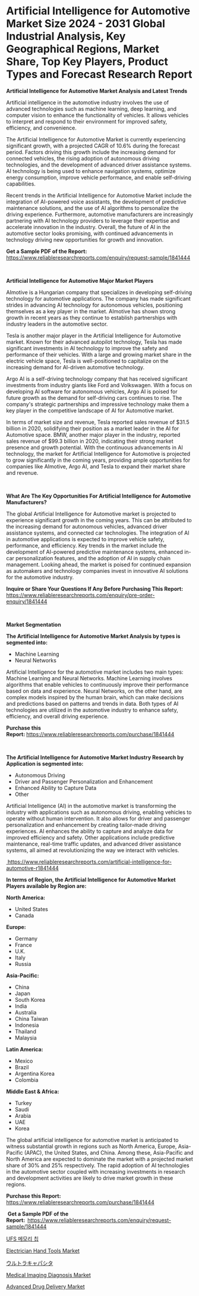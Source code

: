 <p><h1>Artificial Intelligence for Automotive Market Size 2024 - 2031 Global Industrial Analysis, Key Geographical Regions, Market Share, Top Key Players, Product Types and Forecast Research Report</h1></p><p><strong>Artificial Intelligence for Automotive Market Analysis and Latest Trends</strong></p>
<p><p>Artificial intelligence in the automotive industry involves the use of advanced technologies such as machine learning, deep learning, and computer vision to enhance the functionality of vehicles. It allows vehicles to interpret and respond to their environment for improved safety, efficiency, and convenience.</p><p>The Artificial Intelligence for Automotive Market is currently experiencing significant growth, with a projected CAGR of 10.6% during the forecast period. Factors driving this growth include the increasing demand for connected vehicles, the rising adoption of autonomous driving technologies, and the development of advanced driver assistance systems. AI technology is being used to enhance navigation systems, optimize energy consumption, improve vehicle performance, and enable self-driving capabilities.</p><p>Recent trends in the Artificial Intelligence for Automotive Market include the integration of AI-powered voice assistants, the development of predictive maintenance solutions, and the use of AI algorithms to personalize the driving experience. Furthermore, automotive manufacturers are increasingly partnering with AI technology providers to leverage their expertise and accelerate innovation in the industry. Overall, the future of AI in the automotive sector looks promising, with continued advancements in technology driving new opportunities for growth and innovation.</p></p>
<p><strong>Get a Sample PDF of the Report:&nbsp;</strong> <a href="https://www.reliableresearchreports.com/enquiry/request-sample/1841444">https://www.reliableresearchreports.com/enquiry/request-sample/1841444</a></p>
<p>&nbsp;</p>
<p><strong>Artificial Intelligence for Automotive Major Market Players</strong></p>
<p><p>AImotive is a Hungarian company that specializes in developing self-driving technology for automotive applications. The company has made significant strides in advancing AI technology for autonomous vehicles, positioning themselves as a key player in the market. AImotive has shown strong growth in recent years as they continue to establish partnerships with industry leaders in the automotive sector.</p><p>Tesla is another major player in the Artificial Intelligence for Automotive market. Known for their advanced autopilot technology, Tesla has made significant investments in AI technology to improve the safety and performance of their vehicles. With a large and growing market share in the electric vehicle space, Tesla is well-positioned to capitalize on the increasing demand for AI-driven automotive technology.</p><p>Argo AI is a self-driving technology company that has received significant investments from industry giants like Ford and Volkswagen. With a focus on developing AI software for autonomous vehicles, Argo AI is poised for future growth as the demand for self-driving cars continues to rise. The company's strategic partnerships and impressive technology make them a key player in the competitive landscape of AI for Automotive market.</p><p>In terms of market size and revenue, Tesla reported sales revenue of $31.5 billion in 2020, solidifying their position as a market leader in the AI for Automotive space. BMW, another major player in the industry, reported sales revenue of $99.3 billion in 2020, indicating their strong market presence and growth potential. With the continuous advancements in AI technology, the market for Artificial Intelligence for Automotive is projected to grow significantly in the coming years, providing ample opportunities for companies like AImotive, Argo AI, and Tesla to expand their market share and revenue.</p></p>
<p>&nbsp;</p>
<p><strong>What Are The Key Opportunities For Artificial Intelligence for Automotive Manufacturers?</strong></p>
<p><p>The global Artificial Intelligence for Automotive market is projected to experience significant growth in the coming years. This can be attributed to the increasing demand for autonomous vehicles, advanced driver assistance systems, and connected car technologies. The integration of AI in automotive applications is expected to improve vehicle safety, performance, and efficiency. Key trends in the market include the development of AI-powered predictive maintenance systems, enhanced in-car personalization features, and the adoption of AI in supply chain management. Looking ahead, the market is poised for continued expansion as automakers and technology companies invest in innovative AI solutions for the automotive industry.</p></p>
<p><strong>Inquire or Share Your Questions If Any Before Purchasing This Report:</strong> <a href="https://www.reliableresearchreports.com/enquiry/pre-order-enquiry/1841444">https://www.reliableresearchreports.com/enquiry/pre-order-enquiry/1841444</a></p>
<p>&nbsp;</p>
<p><strong>Market Segmentation</strong></p>
<p><strong>The Artificial Intelligence for Automotive Market Analysis by types is segmented into:</strong></p>
<p><ul><li>Machine Learning</li><li>Neural Networks</li></ul></p>
<p><p>Artificial Intelligence for the automotive market includes two main types: Machine Learning and Neural Networks. Machine Learning involves algorithms that enable vehicles to continuously improve their performance based on data and experience. Neural Networks, on the other hand, are complex models inspired by the human brain, which can make decisions and predictions based on patterns and trends in data. Both types of AI technologies are utilized in the automotive industry to enhance safety, efficiency, and overall driving experience.</p></p>
<p><strong>Purchase this Report:&nbsp;</strong><a href="https://www.reliableresearchreports.com/purchase/1841444">https://www.reliableresearchreports.com/purchase/1841444</a></p>
<p>&nbsp;</p>
<p><strong>The Artificial Intelligence for Automotive Market Industry Research by Application is segmented into:</strong></p>
<p><ul><li>Autonomous Driving</li><li>Driver and Passenger Personalization and Enhancement</li><li>Enhanced Ability to Capture Data</li><li>Other</li></ul></p>
<p><p>Artificial Intelligence (AI) in the automotive market is transforming the industry with applications such as autonomous driving, enabling vehicles to operate without human intervention. It also allows for driver and passenger personalization and enhancement by creating tailor-made driving experiences. AI enhances the ability to capture and analyze data for improved efficiency and safety. Other applications include predictive maintenance, real-time traffic updates, and advanced driver assistance systems, all aimed at revolutionizing the way we interact with vehicles.</p></p>
<p><a href="https://www.reliableresearchreports.com/artificial-intelligence-for-automotive-r1841444">&nbsp;https://www.reliableresearchreports.com/artificial-intelligence-for-automotive-r1841444</a></p>
<p><strong>In terms of Region, the Artificial Intelligence for Automotive Market Players available by Region are:</strong></p>
<p>
    <p> <strong> North America: </strong>
        <ul>
            <li>United States</li>
            <li>Canada</li>
        </ul>
        </p> 
    <p> <strong> Europe: </strong>
        <ul>
            <li>Germany</li>
            <li>France</li>
            <li>U.K.</li>
            <li>Italy</li>
            <li>Russia</li>
        </ul>
        </p> 
    <p> <strong> Asia-Pacific: </strong>
        <ul>
            <li>China</li>
            <li>Japan</li>
            <li>South Korea</li>
            <li>India</li>
            <li>Australia</li>
            <li>China Taiwan</li>
            <li>Indonesia</li>
            <li>Thailand</li>
            <li>Malaysia</li>
        </ul>
        </p> 
    <p> <strong> Latin America: </strong>
        <ul>
            <li>Mexico</li>
            <li>Brazil</li>
            <li>Argentina Korea</li>
            <li>Colombia</li>
        </ul>
        </p> 
    <p> <strong> Middle East & Africa: </strong>
        <ul>
            <li>Turkey</li>
            <li>Saudi</li>
            <li>Arabia</li>
            <li>UAE</li>
            <li>Korea</li>
        </ul>
    </p>
    </p>
<p><p>The global artificial intelligence for automotive market is anticipated to witness substantial growth in regions such as North America, Europe, Asia-Pacific (APAC), the United States, and China. Among these, Asia-Pacific and North America are expected to dominate the market with a projected market share of 30% and 25% respectively. The rapid adoption of AI technologies in the automotive sector coupled with increasing investments in research and development activities are likely to drive market growth in these regions.</p></p>
<p><strong>Purchase this Report: </strong><a href="https://www.reliableresearchreports.com/purchase/1841444">https://www.reliableresearchreports.com/purchase/1841444</a></p>
<p>&nbsp;<strong>Get a Sample PDF of the Report:&nbsp;&nbsp;</strong><a href="https://www.reliableresearchreports.com/enquiry/request-sample/1841444">https://www.reliableresearchreports.com/enquiry/request-sample/1841444</a></p>
<p><strong></strong></p>
<p><p><a href="https://medium.com/@rowedrowe/ufs-%EB%A9%94%EB%AA%A8%EB%A6%AC-%EC%B9%A9-%EC%8B%9C%EC%9E%A5%EC%9D%80-2031%EB%85%84%EA%B9%8C%EC%A7%80-%EC%8B%9C%EC%9E%A5-%EC%A0%90%EC%9C%A0%EC%9C%A8-%ED%81%AC%EA%B8%B0-%EB%B0%8F-%EC%98%88%EC%83%81-%EC%98%88%EC%B8%A1%EC%97%90-%EC%B4%88%EC%A0%90%EC%9D%84-%EB%A7%9E%EC%B6%A5%EB%8B%88%EB%8B%A4-b772a54b7812">UFS 메모리 칩</a></p><p><a href="https://issuu.com/reportprime-2/docs/electrician-hand-tools-market-size-2030.pptx">Electrician Hand Tools Market</a></p><p><a href="https://medium.com/@sebastianhodges1/%E3%82%A6%E3%83%AB%E3%83%88%E3%83%A9%E3%82%AD%E3%83%A3%E3%83%91%E3%82%B7%E3%82%BF%E5%B8%82%E5%A0%B4-%E5%B8%82%E5%A0%B4%E3%82%B7%E3%82%A7%E3%82%A2-%E5%B8%82%E5%A0%B4%E3%83%88%E3%83%AC%E3%83%B3%E3%83%89-%E3%81%8A%E3%82%88%E3%81%B3%E5%B0%86%E6%9D%A5%E3%81%AE%E6%88%90%E9%95%B7%E3%82%92%E6%8E%A2%E3%82%8B-b1a2fecaedd4">ウルトラキャパシタ</a></p><p><a href="https://github.com/redneck06/Market-Research-Report-List-3/blob/main/medical-imaging-diagnosis-market.md">Medical Imaging Diagnosis Market</a></p><p><a href="https://github.com/peachesmcdowel1/Market-Research-Report-List-2/blob/main/advanced-drug-delivery-market.md">Advanced Drug Delivery Market</a></p></p>